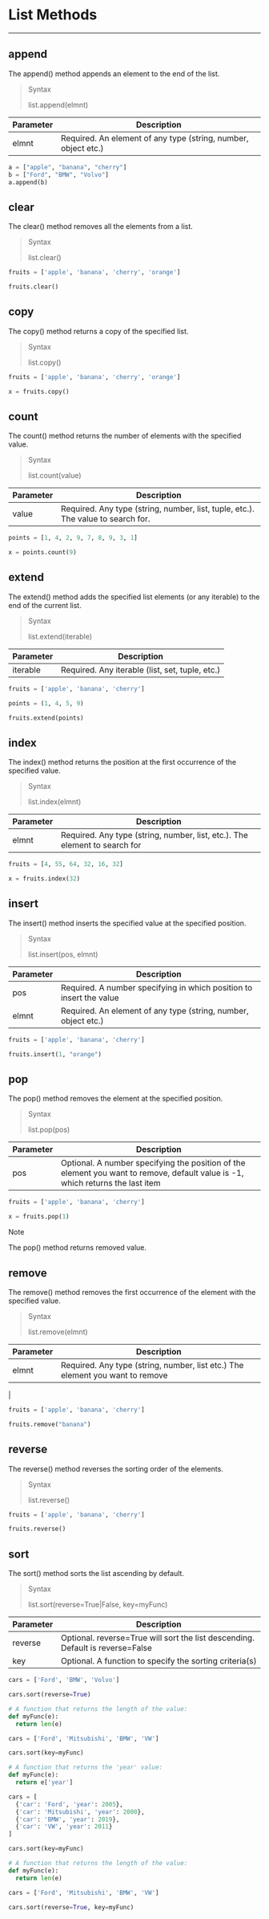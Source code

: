 # List Methods

---
## append
The append() method appends an element to the end of the list.

>Syntax
> 
> list.append(elmnt)

| Parameter | Description                                             |
|-----------|---------------------------------------------------------|
|elmnt| Required. An element of any type (string, number, object etc.)|

```python
a = ["apple", "banana", "cherry"]
b = ["Ford", "BMW", "Volvo"]
a.append(b)
```
## clear
The clear() method removes all the elements from a list.

>Syntax
> 
> list.clear()
```python
fruits = ['apple', 'banana', 'cherry', 'orange']

fruits.clear()
```
## copy
The copy() method returns a copy of the specified list.
>Syntax
>
> list.copy()
```python
fruits = ['apple', 'banana', 'cherry', 'orange']

x = fruits.copy()
```
## count
The count() method returns the number of elements with the specified value.
>Syntax
>
> list.count(value)

| Parameter | Description                                                                      |
|-----------|----------------------------------------------------------------------------------|
| value     | Required. Any type (string, number, list, tuple, etc.). The value to search for. |

```python
points = [1, 4, 2, 9, 7, 8, 9, 3, 1]

x = points.count(9)
```
## extend
The extend() method adds the specified list elements (or any iterable) to the end of the current list.
>Syntax
>
> list.extend(iterable)

| Parameter | Description                                     |
|-----------|-------------------------------------------------|
| iterable  | Required. Any iterable (list, set, tuple, etc.) |

```python
fruits = ['apple', 'banana', 'cherry']

points = (1, 4, 5, 9)

fruits.extend(points)
```
## index
The index() method returns the position at the first occurrence of the specified value.
>Syntax
>
> list.index(elmnt)

| Parameter | Description                                                                |
|-----------|----------------------------------------------------------------------------|
| elmnt     | Required. Any type (string, number, list, etc.). The element to search for |

```python
fruits = [4, 55, 64, 32, 16, 32]

x = fruits.index(32)
```
## insert
The insert() method inserts the specified value at the specified position.
>Syntax
>
> list.insert(pos, elmnt)

| Parameter | Description                                                         |
|-----------|---------------------------------------------------------------------|
| pos       | Required. A number specifying in which position to insert the value |
| elmnt     | Required. An element of any type (string, number, object etc.)      |

```python
fruits = ['apple', 'banana', 'cherry']

fruits.insert(1, "orange")
```
## pop
The pop() method removes the element at the specified position.
>Syntax
>
> list.pop(pos)

| Parameter | Description                                                                                                                    |
|-----------|--------------------------------------------------------------------------------------------------------------------------------|
| pos     | Optional. A number specifying the position of the element you want to remove, default value is -1, which returns the last item |

```python
fruits = ['apple', 'banana', 'cherry']

x = fruits.pop(1)
```
>[!NOTE]
> 
> The pop() method returns removed value.

## remove
The remove() method removes the first occurrence of the element with the specified value.
>Syntax
>
> list.remove(elmnt)

| Parameter | Description                                                                    |
|-----------|--------------------------------------------------------------------------------|
| elmnt     | Required. Any type (string, number, list etc.) The element you want to remove  |
|

```python
fruits = ['apple', 'banana', 'cherry']

fruits.remove("banana")
```
## reverse
The reverse() method reverses the sorting order of the elements.
>Syntax
>
> list.reverse()

```python
fruits = ['apple', 'banana', 'cherry']

fruits.reverse()
```
## sort
The sort() method sorts the list ascending by default.
>Syntax
>
> list.sort(reverse=True|False, key=myFunc)

| Parameter | Description                                                                    |
|-----------|--------------------------------------------------------------------------------|
| reverse   | Optional. reverse=True will sort the list descending. Default is reverse=False |
| key       | Optional. A function to specify the sorting criteria(s)                        |

```python
cars = ['Ford', 'BMW', 'Volvo']

cars.sort(reverse=True)
```
```python
# A function that returns the length of the value:
def myFunc(e):
  return len(e)

cars = ['Ford', 'Mitsubishi', 'BMW', 'VW']

cars.sort(key=myFunc)
```
```python
# A function that returns the 'year' value:
def myFunc(e):
  return e['year']

cars = [
  {'car': 'Ford', 'year': 2005},
  {'car': 'Mitsubishi', 'year': 2000},
  {'car': 'BMW', 'year': 2019},
  {'car': 'VW', 'year': 2011}
]

cars.sort(key=myFunc)
```
```python
# A function that returns the length of the value:
def myFunc(e):
  return len(e)

cars = ['Ford', 'Mitsubishi', 'BMW', 'VW']

cars.sort(reverse=True, key=myFunc)
```